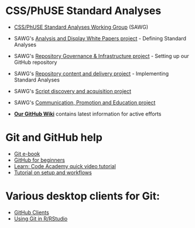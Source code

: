 # CSS/PhUSE Standard Analyses

* [CSS/PhUSE Standard Analyses Working Group](http://www.phusewiki.org/wiki/index.php?title=Standard_Scripts) (SAWG)
* SAWG's [Analysis and Display White Papers project](http://www.phusewiki.org/wiki/index.php?title=WG5_Project_08) - Defining Standard Analyses
* SAWG's [Repository Governance & Infrastructure project](http://www.phusewiki.org/wiki/index.php?title=WG5_Project_03) - Setting up our GitHub repository
* SAWG's [Repository content and delivery project](http://www.phusewiki.org/wiki/index.php?title=WG5_Project_02) - Implementing Standard Analyses
* SAWG's [Script discovery and acquisition project](http://www.phusewiki.org/wiki/index.php?title=WG5_Project_07)
* SAWG's [Communication, Promotion and Education project](http://www.phusewiki.org/wiki/index.php?title=WG5_Project_07)

* [**Our GitHub Wiki**](https://github.com/phuse-org/phuse-scripts/wiki) contains latest information for active efforts

# Git and GitHub help

* [Git e-book](http://www.git-scm.com/book/en/v2)
* [GitHub for beginners](http://sixrevisions.com/resources/git-tutorials-beginners/)
* [Learn: Code Academy quick video tutorial](https://www.youtube.com/watch?v=0fKg7e37bQE)
* [Tutorial on setup and workflows](https://www.atlassian.com/git/tutorials/setting-up-a-repository)

# Various desktop clients for Git:
* [GitHub Clients](https://help.github.com/articles/set-up-git/)
* [Using Git in R/RStudio](https://support.rstudio.com/hc/en-us/articles/200532077-Version-Control-with-Git-and-SVN)
